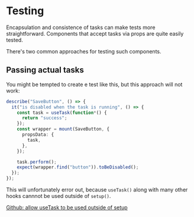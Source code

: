 # Testing

Encapsulation and consistence of tasks can make tests more straightforward. Components that accept tasks via props are quite easily tested.

There's two common approaches for testing such components.

## Passing actual tasks

You might be tempted to create e test like this, but this approach will not work:

```ts
describe("SaveButton", () => {
  it("is disabled when the task is running", () => {
    const task = useTask(function*() {
      return "success";
    });
    const wrapper = mount(SaveButton, {
      propsData: {
        task,
      },
    });

    task.perform();
    expect(wrapper.find("button")).toBeDisabled();
  });
});
```

This will unfortunately error out, because `useTask()` along with many other hooks cannnot be used outside of `setup()`.

[Github: allow useTask to be used outside of setup](https://github.com/MartinMalinda/vue-concurrency/issues/1)
